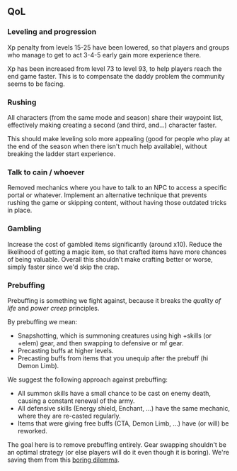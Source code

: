 ## QoL

### Leveling and progression

Xp penalty from levels 15-25 have been lowered, so that players and groups who manage to get to act 3-4-5 early gain more experience there.

Xp has been increased from level 73 to level 93, to help players reach the end game faster. This is to compensate the daddy problem the community seems to be facing.

### Rushing

All characters (from the same mode and season) share their waypoint list, effectively making creating a second (and third, and...) character faster.

This should make leveling solo more appealing (good for people who play at the end of the season when there isn't much help available), without breaking the ladder start experience.

### Talk to cain / whoever

Removed mechanics where you have to talk to an NPC to access a specific portal or whatever. Implement an alternative technique that prevents rushing the game or skipping content, without having those outdated tricks in place.

### Gambling

Increase the cost of gambled items significantly (around x10).
Reduce the likelihood of getting a magic item, so that crafted items have more chances of being valuable.
Overall this shouldn't make crafting better or worse, simply faster since we'd skip the crap.

### Prebuffing

Prebuffing is something we fight against, because it breaks the *quality of life* and *power creep* principles.

By prebuffing we mean:

- Snapshotting, which is summoning creatures using high +skills (or +elem) gear, and then swapping to defensive or mf gear.
- Precasting buffs at higher levels.
- Precasting buffs from items that you unequip after the prebuff (hi Demon Limb).

We suggest the following approach against prebuffing:

- All summon skills have a small chance to be cast on enemy death, causing a constant renewal of the army.
- All defensive skills (Energy shield, Enchant, ...) have the same mechanic, where they are re-casted regularly.
- Items that were giving free buffs (CTA, Demon Limb, ...) have (or will) be reworked.

The goal here is to remove prebuffing entirely. Gear swapping shouldn't be an optimal strategy (or else players will do it even though it is boring). We're saving them from this [boring dilemma](gamedesign#boring-dilemmas).
